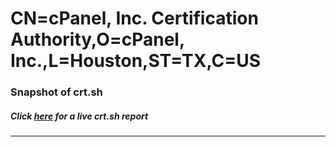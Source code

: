 # CN=cPanel\, Inc. Certification Authority,O=cPanel\, Inc.,L=Houston,ST=TX,C=US
### Snapshot of crt.sh
##### Click [here](https://crt.sh/?serial=A9911AC9CCB42F26721664ADF10F42FB) for a live crt.sh report

---
